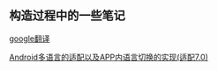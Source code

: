 ## 构造过程中的一些笔记

[google翻译](https://translate.google.cn/#view=home&op=translate&sl=zh-CN&tl=en&text=%E7%AC%94%E8%AE%B0)

[Android多语言的适配以及APP内语言切换的实现(适配7.0)](https://blog.csdn.net/sinat_35721133/article/details/78327111)

